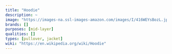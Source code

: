 ```yaml
---
title: "Hoodie"
description: ~
image: "https://images-na.ssl-images-amazon.com/images/I/416WEYsBozL.jpg"
brands: []
purposes: [mid-layer]
qualities: []
types: [pullover, jacket]
wiki: "https://en.wikipedia.org/wiki/Hoodie"
---
```

